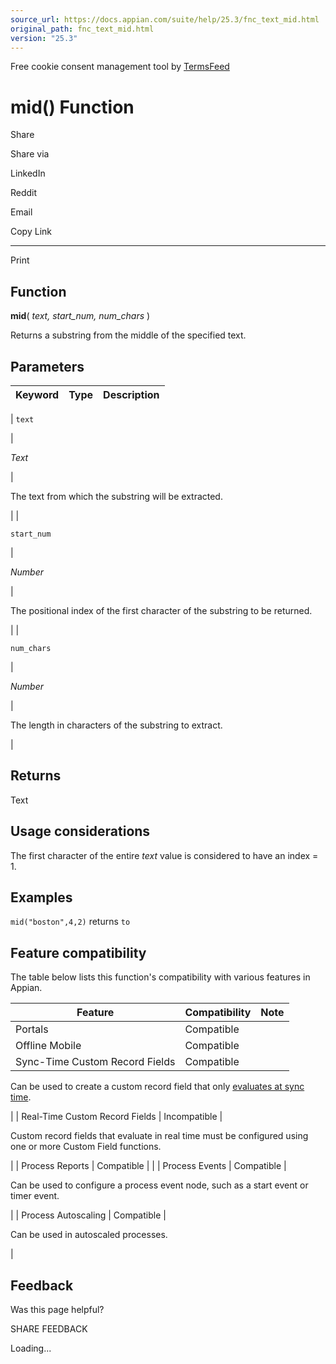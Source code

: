 ```yaml
---
source_url: https://docs.appian.com/suite/help/25.3/fnc_text_mid.html
original_path: fnc_text_mid.html
version: "25.3"
---
```


Free cookie consent management tool by [TermsFeed](https://www.termsfeed.com/)

# mid() Function

Share

Share via

LinkedIn

Reddit

Email

Copy Link

* * *

Print

## Function

**mid**( _text, start\_num, num\_chars_ )

Returns a substring from the middle of the specified text.

## Parameters

| Keyword | Type | Description |
| --- | --- | --- |
|
`text`

 |

_Text_

 |

The text from which the substring will be extracted.

 |
|

`start_num`

 |

_Number_

 |

The positional index of the first character of the substring to be returned.

 |
|

`num_chars`

 |

_Number_

 |

The length in characters of the substring to extract.

 |

## Returns

Text

## Usage considerations

The first character of the entire _text_ value is considered to have an index = 1.

## Examples

`mid("boston",4,2)` returns `to`

## Feature compatibility

The table below lists this function's compatibility with various features in Appian.

| Feature | Compatibility | Note |
| --- | --- | --- |
| Portals | Compatible |  |
| Offline Mobile | Compatible |  |
| Sync-Time Custom Record Fields | Compatible |
Can be used to create a custom record field that only [evaluates at sync time](custom-record-fields.html#prodlink-sync-time-evaluations).

 |
| Real-Time Custom Record Fields | Incompatible |

Custom record fields that evaluate in real time must be configured using one or more Custom Field functions.

 |
| Process Reports | Compatible |  |
| Process Events | Compatible |

Can be used to configure a process event node, such as a start event or timer event.

 |
| Process Autoscaling | Compatible |

Can be used in autoscaled processes.

 |

## Feedback

Was this page helpful?

SHARE FEEDBACK

Loading...